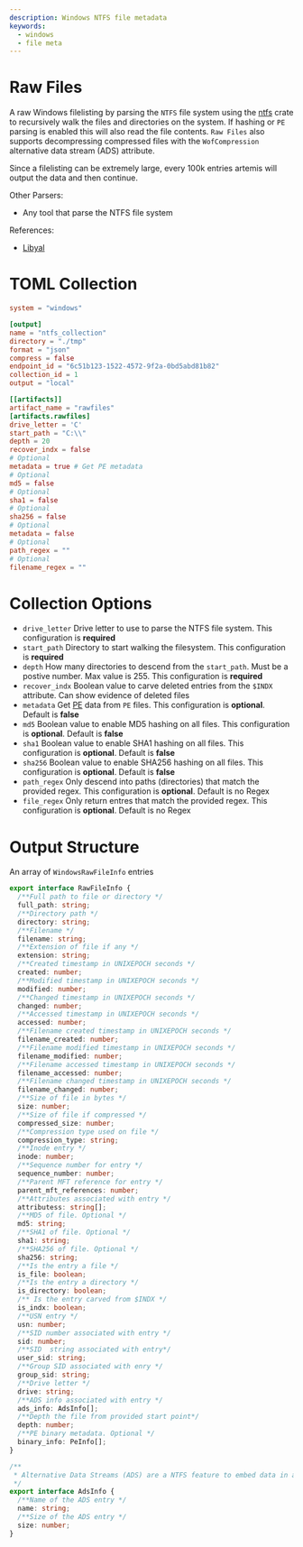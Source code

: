 ```yaml
---
description: Windows NTFS file metadata
keywords:
  - windows
  - file meta
---
```


# Raw Files

A raw Windows filelisting by parsing the `NTFS` file system using the
[ntfs](https://github.com/ColinFinck/ntfs) crate to recursively walk the files
and directories on the system. If hashing or `PE` parsing is enabled this will
also read the file contents. `Raw Files` also supports decompressing compressed
files with the `WofCompression` alternative data stream (ADS) attribute.

Since a filelisting can be extremely large, every 100k entries artemis will
output the data and then continue.

Other Parsers:

- Any tool that parse the NTFS file system

References:

- [Libyal](https://github.com/libyal/libfsntfs/blob/main/documentation/New%20Technologies%20File%20System%20(NTFS).asciidoc)

# TOML Collection

```toml
system = "windows"

[output]
name = "ntfs_collection"
directory = "./tmp"
format = "json"
compress = false
endpoint_id = "6c51b123-1522-4572-9f2a-0bd5abd81b82"
collection_id = 1
output = "local"

[[artifacts]]
artifact_name = "rawfiles"
[artifacts.rawfiles]
drive_letter = 'C'
start_path = "C:\\"
depth = 20
recover_indx = false
# Optional
metadata = true # Get PE metadata
# Optional
md5 = false
# Optional
sha1 = false
# Optional
sha256 = false
# Optional
metadata = false
# Optional
path_regex = ""
# Optional
filename_regex = ""
```

# Collection Options

- `drive_letter` Drive letter to use to parse the NTFS file system. This
  configuration is **required**
- `start_path` Directory to start walking the filesystem. This configuration is
  **required**
- `depth` How many directories to descend from the `start_path`. Must be a
  postive number. Max value is 255. This configuration is **required**
- `recover_indx` Boolean value to carve deleted entries from the `$INDX`
  attribute. Can show evidence of deleted files
- `metadata` Get [PE](pe.md) data from `PE` files. This configuration is
  **optional**. Default is **false**
- `md5` Boolean value to enable MD5 hashing on all files. This configuration is
  **optional**. Default is **false**
- `sha1` Boolean value to enable SHA1 hashing on all files. This configuration
  is **optional**. Default is **false**
- `sha256` Boolean value to enable SHA256 hashing on all files. This
  configuration is **optional**. Default is **false**
- `path_regex` Only descend into paths (directories) that match the provided
  regex. This configuration is **optional**. Default is no Regex
- `file_regex` Only return entres that match the provided regex. This
  configuration is **optional**. Default is no Regex

# Output Structure

An array of `WindowsRawFileInfo` entries

```typescript
export interface RawFileInfo {
  /**Full path to file or directory */
  full_path: string;
  /**Directory path */
  directory: string;
  /**Filename */
  filename: string;
  /**Extension of file if any */
  extension: string;
  /**Created timestamp in UNIXEPOCH seconds */
  created: number;
  /**Modified timestamp in UNIXEPOCH seconds */
  modified: number;
  /**Changed timestamp in UNIXEPOCH seconds */
  changed: number;
  /**Accessed timestamp in UNIXEPOCH seconds */
  accessed: number;
  /**Filename created timestamp in UNIXEPOCH seconds */
  filename_created: number;
  /**Filename modified timestamp in UNIXEPOCH seconds */
  filename_modified: number;
  /**Filename accessed timestamp in UNIXEPOCH seconds */
  filename_accessed: number;
  /**Filename changed timestamp in UNIXEPOCH seconds */
  filename_changed: number;
  /**Size of file in bytes */
  size: number;
  /**Size of file if compressed */
  compressed_size: number;
  /**Compression type used on file */
  compression_type: string;
  /**Inode entry */
  inode: number;
  /**Sequence number for entry */
  sequence_number: number;
  /**Parent MFT reference for entry */
  parent_mft_references: number;
  /**Attributes associated with entry */
  attributess: string[];
  /**MD5 of file. Optional */
  md5: string;
  /**SHA1 of file. Optional */
  sha1: string;
  /**SHA256 of file. Optional */
  sha256: string;
  /**Is the entry a file */
  is_file: boolean;
  /**Is the entry a directory */
  is_directory: boolean;
  /** Is the entry carved from $INDX */
  is_indx: boolean;
  /**USN entry */
  usn: number;
  /**SID number associated with entry */
  sid: number;
  /**SID  string associated with entry*/
  user_sid: string;
  /**Group SID associated with enry */
  group_sid: string;
  /**Drive letter */
  drive: string;
  /**ADS info associated with entry */
  ads_info: AdsInfo[];
  /**Depth the file from provided start point*/
  depth: number;
  /**PE binary metadata. Optional */
  binary_info: PeInfo[];
}

/**
 * Alternative Data Streams (ADS) are a NTFS feature to embed data in another data stream
 */
export interface AdsInfo {
  /**Name of the ADS entry */
  name: string;
  /**Size of the ADS entry */
  size: number;
}
```
